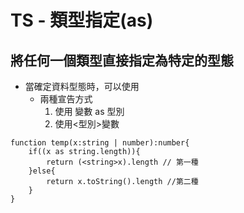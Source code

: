 # TS - 類型指定(as)
## 將任何一個類型直接指定為特定的型態
- 當確定資料型態時，可以使用
    - 兩種宣告方式
        1. 使用 變數 as 型別 
        2. 使用<型別>變數
```
function temp(x:string | number):number{
    if((x as string.length)){
        return (<string>x).length // 第一種
    }else{
        return x.toString().length //第二種
    }
}
```